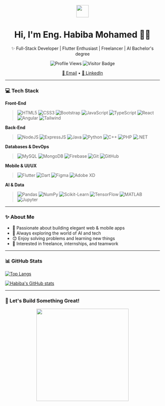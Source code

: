 <div align="center">

<img src="https://media.giphy.com/media/hvRJCLFzcasrR4ia7z/giphy.gif" width="40px">
<h1>Hi, I'm Eng. Habiba Mohamed 👩‍💻</h1>
<p>✨ Full-Stack Developer | Flutter Enthusiast | Freelancer | AI Bachelor's degree</p>

![Profile Views](https://komarev.com/ghpvc/?username=Habiba-Mohamed5&style=flat&color=orange&label=PROFILE+VIEWS)
![Visitor Badge](https://visitor-badge.laobi.icu/badge?page_id=Habiba-Mohamed5)

<a href="mailto:habiba5143m@gmail.com">📰 Email</a> •
<a href="https://www.linkedin.com/in/habiba-mohamed-88901328a">🔗 LinkedIn</a>

</div>

---

### 💻 Tech Stack

**Front-End**
> ![HTML5](https://img.shields.io/badge/HTML5-E34F26?style=flat&logo=html5&logoColor=white)
![CSS3](https://img.shields.io/badge/CSS3-1572B6?style=flat&logo=css3&logoColor=white)
![Bootstrap](https://img.shields.io/badge/Bootstrap-563D7C?style=flat&logo=bootstrap&logoColor=white)
![JavaScript](https://img.shields.io/badge/JavaScript-F7DF1E?style=flat&logo=javascript&logoColor=black)
![TypeScript](https://img.shields.io/badge/TypeScript-007ACC?style=flat&logo=typescript&logoColor=white)
![React](https://img.shields.io/badge/React-20232A?style=flat&logo=react&logoColor=61DAFB)
![Angular](https://img.shields.io/badge/Angular-DD0031?style=flat&logo=angular&logoColor=white)
![Tailwind](https://img.shields.io/badge/Tailwind_CSS-38B2AC?style=flat&logo=tailwind-css&logoColor=white)

**Back-End**
> ![NodeJS](https://img.shields.io/badge/Node.js-339933?style=flat&logo=node.js&logoColor=white)
![ExpressJS](https://img.shields.io/badge/Express.js-000000?style=flat&logo=express&logoColor=white)
![Java](https://img.shields.io/badge/Java-ED8B00?style=flat&logo=java&logoColor=white)
![Python](https://img.shields.io/badge/Python-3776AB?style=flat&logo=python&logoColor=white)
![C++](https://img.shields.io/badge/C++-00599C?style=flat&logo=c%2B%2B&logoColor=white)
![PHP](https://img.shields.io/badge/PHP-777BB4?style=flat&logo=php&logoColor=white)
![.NET](https://img.shields.io/badge/.NET-512BD4?style=flat&logo=dotnet&logoColor=white)

**Databases & DevOps**
> ![MySQL](https://img.shields.io/badge/MySQL-4479A1?style=flat&logo=mysql&logoColor=white)
![MongoDB](https://img.shields.io/badge/MongoDB-47A248?style=flat&logo=mongodb&logoColor=white)
![Firebase](https://img.shields.io/badge/Firebase-ffca28?style=flat&logo=firebase&logoColor=black)
![Git](https://img.shields.io/badge/Git-F05032?style=flat&logo=git&logoColor=white)
![GitHub](https://img.shields.io/badge/GitHub-181717?style=flat&logo=github&logoColor=white)

**Mobile & UI/UX**
> ![Flutter](https://img.shields.io/badge/Flutter-02569B?style=flat&logo=flutter&logoColor=white)
![Dart](https://img.shields.io/badge/Dart-0175C2?style=flat&logo=dart&logoColor=white)
![Figma](https://img.shields.io/badge/Figma-F24E1E?style=flat&logo=figma&logoColor=white)
![Adobe XD](https://img.shields.io/badge/AdobeXD-FF61F6?style=flat&logo=adobe-xd&logoColor=white)

**AI & Data**
> ![Pandas](https://img.shields.io/badge/Pandas-150458?style=flat&logo=pandas&logoColor=white)
![NumPy](https://img.shields.io/badge/Numpy-013243?style=flat&logo=numpy&logoColor=white)
![Scikit-Learn](https://img.shields.io/badge/scikit--learn-F7931E?style=flat&logo=scikit-learn&logoColor=white)
![TensorFlow](https://img.shields.io/badge/TensorFlow-FF6F00?style=flat&logo=tensorflow&logoColor=white)
![MATLAB](https://img.shields.io/badge/MATLAB-0076A8?style=flat&logo=mathworks&logoColor=white)
![Jupyter](https://img.shields.io/badge/Jupyter-F37626?style=flat&logo=jupyter&logoColor=white)

---

### ✨ About Me

- 💪 Passionate about building elegant web & mobile apps
- 🧠 Always exploring the world of AI and tech
- 😊 Enjoy solving problems and learning new things
- 🤍 Interested in freelance, internships, and teamwork

---

### 📊 GitHub Stats

[![Top Langs](https://github-readme-stats.vercel.app/api/top-langs/?username=Habiba-Mohamed5&layout=compact&theme=default)](https://github.com/Habiba-Mohamed5)

[![Habiba's GitHub stats](https://github-readme-stats.vercel.app/api?username=Habiba-Mohamed5&show_icons=true&theme=default)](https://github.com/Habiba-Mohamed5)

---

### 🚀 Let's Build Something Great!

<div align="center">
  <img src="https://media.giphy.com/media/L1R1tvI9svkIWwpVYr/giphy.gif" width="300"/>
</div>

